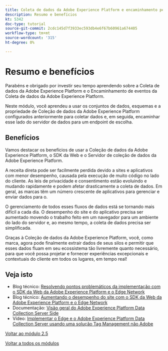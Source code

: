 ```yaml
---
title: Coleta de dados da Adobe Experience Platform e encaminhamento pelo lado do servidor em tempo real - resumo e benefícios
description: Resumo e benefícios
kt: 5342
doc-type: tutorial
source-git-commit: 2cdc145d7f3933ec593db4e6f67b60961a674405
workflow-type: tm+mt
source-wordcount: '315'
ht-degree: 0%

---
```


# Resumo e benefícios

Parabéns e obrigado por investir seu tempo aprendendo sobre a Coleta de dados da Adobe Experience Platform e o Encaminhamento de eventos da Coleta de dados da Adobe Experience Platform.

Neste módulo, você aprendeu a usar os conjuntos de dados, esquemas e a propriedade de Coleção de dados da Adobe Experience Platform configurados anteriormente para coletar dados e, em seguida, encaminhar esse lado do servidor de dados para um endpoint de escolha.

## Benefícios

Vamos destacar os benefícios de usar a Coleção de dados da Adobe Experience Platform, o SDK da Web e o Servidor de coleção de dados da Adobe Experience Platform.

A receita direta pode ser facilmente perdida devido a sites e aplicativos com menor desempenho, causada pela execução de muito código no lado do cliente. As leis de privacidade e consentimento estão evoluindo e mudando rapidamente e podem afetar drasticamente a coleta de dados. Em geral, as marcas têm um número crescente de aplicativos para gerenciar e enviar dados para o.

O gerenciamento de todos esses fluxos de dados está se tornando mais difícil a cada dia. O desempenho do site e do aplicativo precisa ser aumentado movendo o trabalho feito em um navegador para um ambiente do lado do servidor e, ao mesmo tempo, a coleta de dados precisa ser simplificada.

Graças à Coleção de dados da Adobe Experience Platform, você, como marca, agora pode finalmente extrair dados de seus silos e permitir que esses dados fluam em seu ecossistema tão livremente quanto necessário, para que você possa projetar e fornecer experiências excepcionais e contextuais do cliente em todos os lugares, em tempo real!

## Veja isto

- Blog técnico: [Resolvendo pontos problemáticos da implementação com o SDK da Web da Adobe Experience Platform e o Edge Network](https://medium.com/adobetech/solving-implementation-pain-points-with-adobe-experience-platform-web-sdk-and-edge-network-880b635e6819)
- Blog técnico: [Aumentando o desempenho do site com o SDK da Web da Adobe Experience Platform e o Edge Network](https://medium.com/adobetech/boosting-website-performance-with-adobe-experience-platform-web-sdk-and-edge-network-329fcf70fdf9)
- Documentação: [Visão geral do Adobe Experience Platform Data Collection Server Side](https://experienceleague.adobe.com/docs/experience-platform/tags/event-forwarding/overview.html?lang=en#server-side-info)
- Vídeo: [Implementar o Edge e o Adobe Experience Platform Data Collection Server usando uma solução Tag Management não Adobe](https://video.tv.adobe.com/v/331986?quality=12&learn=on)

[Voltar ao módulo 2.5](./aep-data-collection-ssf.md)

[Voltar a todos os módulos](./../../../overview.md)
